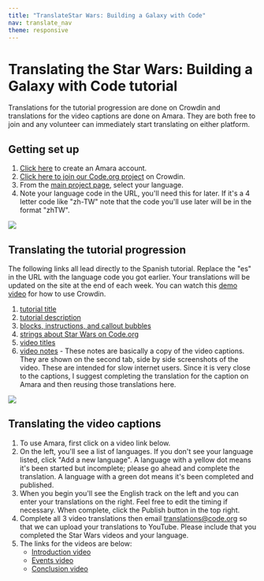 ```yaml
---
title: "TranslateStar Wars: Building a Galaxy with Code"
nav: translate_nav
theme: responsive
---
```


# Translating the Star Wars: Building a Galaxy with Code tutorial
Translations for the tutorial progression are done on Crowdin and translations for the video captions are done on Amara. They are both free to join and any volunteer can immediately start translating on either platform.

## Getting set up

1. [Click here](https://amara.org/en/auth/login/?next=/) to create an Amara account.
1. [Click here to join our Code.org project](https://crowdin.com/project/codeorg) on Crowdin.
1. From the [main project page](https://crowdin.com/project/codeorg), select your language.
1. Note your language code in the URL, you'll need this for later. If it's a 4 letter code like "zh-TW" note that the code you'll use later will be in the format "zhTW".

<img src="/images/fit-500/translate-find-code.jpg" style="max-width: 100%"> 

## Translating the tutorial progression
The following links all lead directly to the Spanish tutorial. Replace the "es" in the URL with the language code you got earlier. Your translations will be updated on the site at the end of each week. You can watch this [demo video](/files/crowdin.swf) for how to use Crowdin.

1. [tutorial title](https://crowdin.com/translate/codeorg/63/enus-es#51315)
1. [tutorial description](https://crowdin.com/translate/codeorg/63/enus-es#51316)
1. [blocks, instructions, and callout bubbles](https://crowdin.com/translate/codeorg/65/enus-es)
1. [strings about Star Wars on Code.org](https://crowdin.com/translate/codeorg/56/enus-es#q=starwars)
1. [video titles](https://crowdin.com/translate/codeorg/41/enus-es#q=video+starwars)
1. [video notes](https://crowdin.com/translate/codeorg/46/enus-es#q=starwars) - These notes are basically a copy of the video captions. They are shown on the second tab, side by side screenshots of the video. These are intended for slow internet users. Since it is very close to the captions, I suggest completing the translation for the caption on Amara and then reusing those translations here.
  
<img src="/images/fit-500/translate-sw-show-notes.jpg" style="max-width: 100%"> 

## Translating the video captions

1. To use Amara, first click on a video link below.
1. On the left, you'll see a list of languages. If you don't see your language listed, click "Add a new language". A language with a yellow dot means it's been started but incomplete; please go ahead and complete the translation. A language with a green dot means it's been completed and published. 
1. When you begin you'll see the English track on the left and you can enter your translations on the right. Feel free to edit the timing if necessary. When complete, click the Publish button in the top right.
1. Complete all 3 video translations then email translations@code.org so that we can upload your translations to YouTube. Please include that you completed the Star Wars videos and your language.
1. The links for the videos are below:
	* [Introduction video](https://amara.org/en/videos/MAPGRpEu3h0k/info/star-wars-with-blockly-hour-of-code-introduction/)
	* [Events video](https://amara.org/en/videos/BUt4bT1vkTwZ/info/star-wars-with-blockly-hour-of-code-events/)
	* [Conclusion video](https://amara.org/en/videos/MTpUmI9XcUUW/info/star-wars-with-blockly-hour-of-code-closing/)
